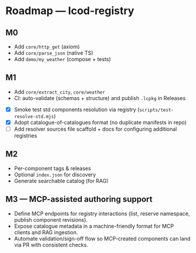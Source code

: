 # Roadmap — lcod-registry

## M0
- Add `core/http_get` (axiom)
- Add `core/parse_json` (native TS)
- Add `demo/my_weather` (compose + tests)

## M1
- Add `core/extract_city`, `core/weather`
- CI: auto-validate (schemas + structure) and publish `.lcpkg` in Releases
- [x] Smoke test std components resolution via registry (`scripts/test-resolve-std.mjs`)
- [x] Adopt catalogue-of-catalogues format (no duplicate manifests in repo)
- [ ] Add resolver sources file scaffold + docs for configuring additional registries

## M2
- Per-component tags & releases
- Optional `index.json` for discovery
- Generate searchable catalog (for RAG)

## M3 — MCP-assisted authoring support
- Define MCP endpoints for registry interactions (list, reserve namespace, publish component revisions).
- Expose catalogue metadata in a machine-friendly format for MCP clients and RAG ingestion.
- Automate validation/sign-off flow so MCP-created components can land via PR with consistent checks.
